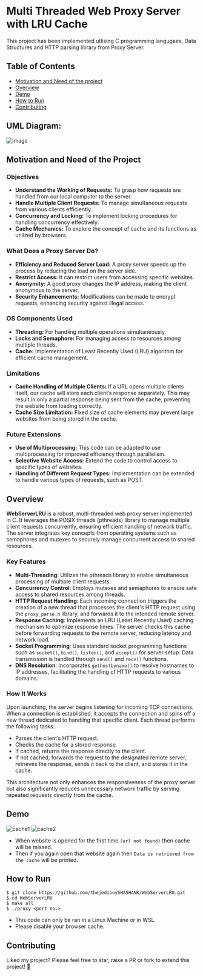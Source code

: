 # Multi Threaded Web Proxy Server with LRU Cache

This project has been implemented utlising C programming langugaes, Data Structures and HTTP parsing library from Proxy Server.

## Table of Contents
- [Motivation and Need of the project](#motivation-and-need-of-the-project)
- [Overview](#overview)
- [Demo](#demo)
- [How to Run](#how-to-run)
- [Contributing](#contributing)

## UML Diagram:

![image](https://github.com/thejediboySHASHANK/WebServerLRU/assets/95047201/8ea4e464-c404-46f0-9859-f39e42511cad)

## Motivation and Need of the Project

### Objectives
- **Understand the Working of Requests:** To grasp how requests are handled from our local computer to the server.
- **Handle Multiple Client Requests:** To manage simultaneous requests from various clients efficiently.
- **Concurrency and Locking:** To implement locking procedures for handling concurrency effectively.
- **Cache Mechanics:** To explore the concept of cache and its functions as utilized by browsers.

### What Does a Proxy Server Do?
- **Efficiency and Reduced Server Load:** A proxy server speeds up the process by reducing the load on the server side.
- **Restrict Access:** It can restrict users from accessing specific websites.
- **Anonymity:** A good proxy changes the IP address, making the client anonymous to the server.
- **Security Enhancements:** Modifications can be made to encrypt requests, enhancing security against illegal access.

### OS Components Used
- **Threading:** For handling multiple operations simultaneously.
- **Locks and Semaphore:** For managing access to resources among multiple threads.
- **Cache:** Implementation of Least Recently Used (LRU) algorithm for efficient cache management.

### Limitations
- **Cache Handling of Multiple Clients:** If a URL opens multiple clients itself, our cache will store each client’s response separately. This may result in only a partial response being sent from the cache, preventing the website from loading correctly.
- **Cache Size Limitation:** Fixed size of cache elements may prevent large websites from being stored in the cache.

### Future Extensions
- **Use of Multiprocessing:** This code can be adapted to use multiprocessing for improved efficiency through parallelism.
- **Selective Website Access:** Extend the code to control access to specific types of websites.
- **Handling of Different Request Types:** Implementation can be extended to handle various types of requests, such as POST.


## Overview

**WebServerLRU** is a robust, multi-threaded web proxy server implemented in C. It leverages the POSIX threads (pthreads) library to manage multiple client requests concurrently, ensuring efficient handling of network traffic. The server integrates key concepts from operating systems such as semaphores and mutexes to securely manage concurrent access to shared resources.

### Key Features

- **Multi-Threading**: Utilizes the pthreads library to enable simultaneous processing of multiple client requests.
- **Concurrency Control**: Employs mutexes and semaphores to ensure safe access to shared resources among threads.
- **HTTP Request Handling**: Each incoming connection triggers the creation of a new thread that processes the client's HTTP request using the `proxy_parse.h` library, and forwards it to the intended remote server.
- **Response Caching**: Implements an LRU (Least Recently Used) caching mechanism to optimize response times. The server checks this cache before forwarding requests to the remote server, reducing latency and network load.
- **Socket Programming**: Uses standard socket programming functions such as `socket()`, `bind()`, `listen()`, and `accept()` for server setup. Data transmission is handled through `send()` and `recv()` functions.
- **DNS Resolution**: Incorporates `gethostbyname()` to resolve hostnames to IP addresses, facilitating the handling of HTTP requests to various domains.

### How It Works

Upon launching, the server begins listening for incoming TCP connections. When a connection is established, it accepts the connection and spins off a new thread dedicated to handling that specific client. Each thread performs the following tasks:
- Parses the client’s HTTP request.
- Checks the cache for a stored response.
- If cached, returns the response directly to the client.
- If not cached, forwards the request to the designated remote server, retrieves the response, sends it back to the client, and stores it in the cache.

This architecture not only enhances the responsiveness of the proxy server but also significantly reduces unnecessary network traffic by serving repeated requests directly from the cache.


## Demo

![cache1](https://github.com/thejediboySHASHANK/WebServerLRU/assets/95047201/a4b89400-fa83-4a22-b4ec-0b8d04db2462)
![cache2](https://github.com/thejediboySHASHANK/WebServerLRU/assets/95047201/b0273da1-947c-4b4d-8df8-1d6dfed511d6)

- When website is opened for the first time `(url not found)` then cache will be missed.
- Then if you again open that website again then `Data is retrieved from the cache` will be printed.

## How to Run

```
$ git clone https://github.com/thejediboySHASHANK/WebServerLRU.git
$ cd WebServerLRU
$ make all
$ ./proxy <port no.>
```

- This code can only be ran in a Linux Machine or in WSL.
- Please disable your browser cache.

## Contributing

Liked my project? Please feel free to star, raise a PR or fork to extend this project! 🚀

